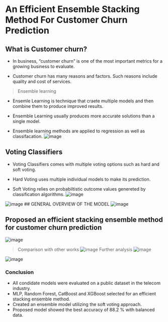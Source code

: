 # An Efficient Ensemble Stacking Method For Customer Churn Prediction
## What is Customer churn?
- In business, “customer churn” is  one of the most important metrics for a growing business to evaluate.
* Customer churn has many reasons and factors. Such reasons include quality and cost of services.
> Ensemble learning
- Ensemle Learning is technique that craete multiple models and then combine them to produce improved results.
* Ensemble Learning usually produces more accurate solutions than a single model.
+ Ensemble learning methods are applied to regression as well as classifacation.
![image](https://user-images.githubusercontent.com/92161283/212068807-121c0a3c-a367-43c1-86f5-6508a4d48948.png)
## Voting Classifiers
- Voting Classifiers comes with multiple voting options such as hard and soft voting.
+ Hard Voting uses multiple individual models to make its prediction.
*  Soft Voting relies on probabiltistic outcome values genereted by classification algorithms.
![image](https://user-images.githubusercontent.com/92161283/212069100-4d640890-aab6-41d1-b01f-609891bf5517.png)

![image](https://user-images.githubusercontent.com/92161283/212069149-a5ac3a1d-d5e6-4db7-8f43-30843f904c60.png)
     ## GENERAL OVERVIEW OF THE MODEL
     ![image](https://user-images.githubusercontent.com/92161283/212069492-40021e56-2cd6-4ee0-8e51-4cdac06e5b7e.png)
## Proposed an efficient stacking ensemble method for customer churn prediction 
![image](https://user-images.githubusercontent.com/92161283/212069665-ce0f3160-6de1-46a3-9fb0-2005d75f4669.png)
> Comparison with other works
![image](https://user-images.githubusercontent.com/92161283/212069794-2ac8119b-38ad-420d-a434-781b3949c60f.png)
> Further analysis
![image](https://user-images.githubusercontent.com/92161283/212069882-a6541680-2932-4bbc-9f83-544319db7f6b.png)

![image](https://user-images.githubusercontent.com/92161283/212069939-72ab62ee-0b72-4012-b4d1-1eb28211ede8.png)
### Conclusion
+ All condidate models were evaluated on a public dataset in the telecom industry.
+ MLP, Random Forest, CatBoost and XGBoost selected for an efficient stacking ensemble method.
+ Created an ensemble model utilizing the soft voting approach.
+ Proposed model showed the best accuracy of 88.2 %  with balanced data.

